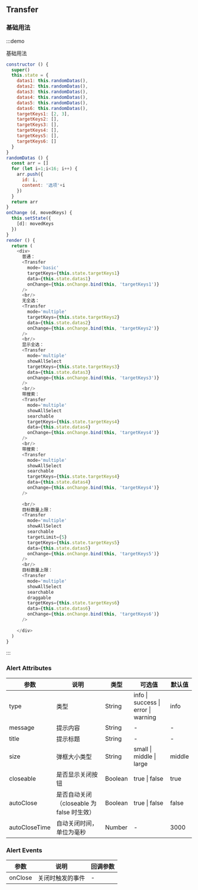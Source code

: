 ## Transfer


### 基础用法

:::demo

基础用法

```js
constructor () {
  super()
  this.state = {
    datas1: this.randomDatas(),
    datas2: this.randomDatas(),
    datas3: this.randomDatas(),
    datas4: this.randomDatas(),
    datas5: this.randomDatas(),
    datas6: this.randomDatas(),
    targetKeys1: [2, 3],
    targetKeys2: [],
    targetKeys3: [],
    targetKeys4: [],
    targetKeys5: [],
    targetKeys6: []
  }
}
randomDatas () {
  const arr = []
  for (let i=1;i<16; i++) {
    arr.push({
      id: i,
      content: '选项'+i
    })
  }
  return arr
}
onChange (d, movedKeys) {
  this.setState({
    [d]: movedKeys
  })
}
render () {
  return (
    <div>
      普通：
      <Transfer 
        mode='basic'
        targetKeys={this.state.targetKeys1}
        data={this.state.datas1}
        onChange={this.onChange.bind(this, 'targetKeys1')}
      />
      <br/>
      无全选：
      <Transfer 
        mode='multiple'
        targetKeys={this.state.targetKeys2}
        data={this.state.datas2}
        onChange={this.onChange.bind(this, 'targetKeys2')}
      />
      <br/>
      显示全选：
      <Transfer 
        mode='multiple'
        showAllSelect
        targetKeys={this.state.targetKeys3}
        data={this.state.datas3}
        onChange={this.onChange.bind(this, 'targetKeys3')}
      />
      <br/>
      带搜索：
      <Transfer 
        mode='multiple'
        showAllSelect
        searchable
        targetKeys={this.state.targetKeys4}
        data={this.state.datas4}
        onChange={this.onChange.bind(this, 'targetKeys4')}
      />
      <br/>
      带搜索：
      <Transfer 
        mode='multiple'
        showAllSelect
        searchable
        targetKeys={this.state.targetKeys4}
        data={this.state.datas4}
        onChange={this.onChange.bind(this, 'targetKeys4')}
      />
      
      <br/>
      目标数量上限：
      <Transfer 
        mode='multiple'
        showAllSelect
        searchable
        targetLimit={5}
        targetKeys={this.state.targetKeys5}
        data={this.state.datas5}
        onChange={this.onChange.bind(this, 'targetKeys5')}
      />
      <br/>
      目标数量上限：
      <Transfer 
        mode='multiple'
        showAllSelect
        searchable
        draggable
        targetKeys={this.state.targetKeys6}
        data={this.state.datas6}
        onChange={this.onChange.bind(this, 'targetKeys6')}
      />
      
    </div>
  )
}
```
:::



### Alert Attributes

| 参数 | 说明 | 类型 | 可选值 | 默认值 |
| -------- | ----- | ---- | ---- | ---- |
| type | 类型 | String | info \| success \| error \| warning | info |
| message | 提示内容 | String | - | - |
| title | 提示标题 | String | - | - |
| size | 弹框大小类型 | String | small \| middle \| large | middle |
| closeable | 是否显示关闭按钮 | Boolean | true  \| false | true |
| autoClose |  是否自动关闭（closeable 为 false 时生效） | Boolean | true  \| false |  false |
| autoCloseTime | 自动关闭时间，单位为毫秒 | Number | - | 3000 |


### Alert Events

| 参数 | 说明 | 回调参数
| ------- | ------- | ------- |
| onClose | 关闭时触发的事件 | - |
